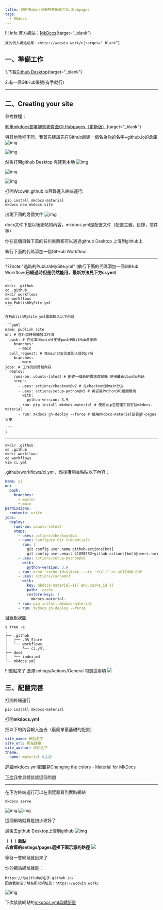 ```yaml
---
title: 利用Mkdocs部署靜態網頁至GitHubpages
tags:
  - Mkdocs
---
```


!!! info
    官方網站：[MkDocs](https://www.mkdocs.org/){target=“_blank”}

    我的個人網站成果：<http://wcowin.work/>{target=“_blank”}

## 一、準備工作

1.下載[Github Desktop](https://github.com/desktop/desktop){target=“_blank”}

 2.有一個GitHub賬號​​​​​​​(有手就行)
***
## 二、Creating your site

參考教程： 

[利用mkdocs部署靜態網頁至GitHubpages（更新版）](https://blog.csdn.net/m0_63203517/article/details/129755527?spm=1001.2014.3001.5501){target=“_blank”}

與其他教程不同，我首先建議先在Github創建一個名為你的名字+github.io的倉庫
![img](https://s1.imagehub.cc/images/2024/02/02/5074a3e2b7284355e0f777fd9e621ee3.png)

![img](https://s1.imagehub.cc/images/2024/02/02/5c39f0c9754f067759497361524d2b95.png)  

然後打開github Desktop 克隆到本地
![img](https://s1.imagehub.cc/images/2024/02/02/5c06d33549ea0c4a1357697acc6f8f5d.png)

![img](https://s1.imagehub.cc/images/2024/02/02/f862b16316fa4ad0f727a0f656cc5cf1.png)

![img](https://s1.imagehub.cc/images/2024/02/02/6483c0b9ee144e0c1e035dccf3339991.png) 


打開Wcowin.github.io目錄進入終端運行:
```
pip install mkdocs-material
mkdocs new mkdocs-site
```
出現下圖的幾個文件 
![img](https://s1.imagehub.cc/images/2024/02/02/140869d445e8c6dfd026e71e3ff0fc09.png)

docs文件下是以後網站的內容，mkdocs.yml是配置文件（配置主題，目錄，插件等）

 你在這個目錄下寫的任何東西都可以通過github Desktop 上傳到github上

執行下面的代碼添加一個GitHub Workflow
***  
???note "過時的PublishMySite.yml"
    (執行下面的代碼添加一個GitHub Workflow(**已經過時但是仍然能用，最新方法見下方ci.yml**)

    ``` 
    mkdir .github
    cd .github
    mkdir workflows
    cd workflows
    vim PublishMySite.yml
    ```

    在PublishMySite.yml裏面輸入以下內容

    ```yaml
    name: publish site
    on: # 在什麽時候觸發工作流
      push: # 在從本地main分支被push到GitHub倉庫時
        branches:
          - main
      pull_request: # 在main分支合並別人提的pr時
        branches:
          - main
    jobs: # 工作流的具體內容
      deploy:
        runs-on: ubuntu-latest # 創建一個新的雲端虛擬機 使用最新Ubuntu系統
        steps:
          - uses: actions/checkout@v2 # 先checkout到main分支
          - uses: actions/setup-python@v5 # 再安裝Python3和相關環境
            with:
              python-version: 3.9
          - run: pip install mkdocs-material # 使用pip包管理工具安裝mkdocs-material
          - run: mkdocs gh-deploy --force # 使用mkdocs-material部署gh-pages分支

    ```
    )
***  

``` 
mkdir .github
cd .github
mkdir workflows
cd workflows
vim ci.yml
```  

.github/workflows/ci.yml，然後覆制並粘貼以下內容：  
```yaml
name: ci 
on:
  push:
    branches:
      - master 
      - main
permissions:
  contents: write
jobs:
  deploy:
    runs-on: ubuntu-latest
    steps:
      - uses: actions/checkout@v4
      - name: Configure Git Credentials
        run: |
          git config user.name github-actions[bot]
          git config user.email 41898282+github-actions[bot]@users.noreply.github.com
      - uses: actions/setup-python@v5
        with:
          python-version: 3.9
      - run: echo "cache_id=$(date --utc '+%V')" >> $GITHUB_ENV 
      - uses: actions/cache@v3
        with:
          key: mkdocs-material-${{ env.cache_id }}
          path: .cache
          restore-keys: |
            mkdocs-material-
      - run: pip install mkdocs-material 
      - run: mkdocs gh-deploy --force
```

目錄樹狀圖:
```
$ tree -a
.
├── .github
│   ├── .DS_Store
│   └── workflows
│       └── ci.yml
├── docs
│   └── index.md
└── mkdocs.yml
```


!!!重點來了
倉庫setings/Actions/General  勾選這兩項
![](https://s1.imagehub.cc/images/2024/02/02/02fd4e77eb52d4ce18c227f0e29b2c6d.png)

## 三、配置完善
打開終端運行  

`pip install mkdocs-material`

打開**mkdocs.yml** 

 把以下的內容輸入進去（最簡單最基礎的配置）  

```yaml
site_name: 網站名字
site_url: 網站鏈接
site_author: 你的名字
theme:
  name: material #主題
```  


詳細mkdocs.yml配置見[Changing the colors - Material for MkDocs](https://squidfunk.github.io/mkdocs-material/setup/changing-the-colors/)

[下次](https://blog.csdn.net/m0_63203517/article/details/127444446?spm=1001.2014.3001.5502)我會具體談談這個問題
***
在下方終端運行可以在瀏覽器看到實時網站
```
mkdocs serve
```
![img](https://s1.imagehub.cc/images/2024/02/02/b4a5ac989f1f390573a85bad8c80f49b.png)
![img](https://s1.imagehub.cc/images/2024/02/02/38bbc1fad9016ebfa0d894f093b82e3d.png)

這個網站就算是初步建好了

最後去github Desktop上傳到github
![img](https://s1.imagehub.cc/images/2024/02/02/3a15b16d3947825f3f469b4eafedd5ef.png)

**！！！重點**  
**去倉庫的setings/pages選擇下圖示意的路徑**
![](https://s1.imagehub.cc/images/2024/02/02/64a25964ef4e99e4b580084daec10662.png)  

等待一會網址就出來了  

你的網站網址就是：​

```
https://你github的名字.github.io/
因為我綁定了域名所以網址是：https://wcowin.work/
```
![img](https://s1.imagehub.cc/images/2024/02/02/7f149d6da7ecc6364d86c9517b2c4624.png)

下次談談網站的[mkdocs.yml具體配置](docs/blog/Mkdocs/mkdocs2.md)

[^註]:於2023.3.24重寫此文